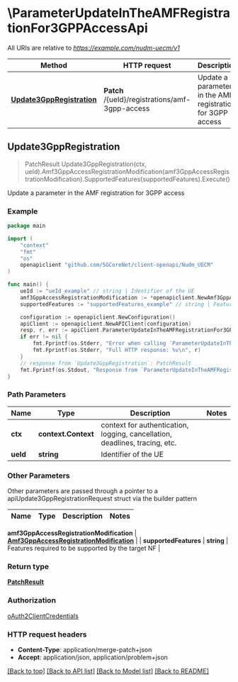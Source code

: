 # \ParameterUpdateInTheAMFRegistrationFor3GPPAccessApi

All URIs are relative to *https://example.com/nudm-uecm/v1*

Method | HTTP request | Description
------------- | ------------- | -------------
[**Update3GppRegistration**](ParameterUpdateInTheAMFRegistrationFor3GPPAccessApi.md#Update3GppRegistration) | **Patch** /{ueId}/registrations/amf-3gpp-access | Update a parameter in the AMF registration for 3GPP access



## Update3GppRegistration

> PatchResult Update3GppRegistration(ctx, ueId).Amf3GppAccessRegistrationModification(amf3GppAccessRegistrationModification).SupportedFeatures(supportedFeatures).Execute()

Update a parameter in the AMF registration for 3GPP access

### Example

```go
package main

import (
    "context"
    "fmt"
    "os"
    openapiclient "github.com/5GCoreNet/client-openapi/Nudm_UECM"
)

func main() {
    ueId := "ueId_example" // string | Identifier of the UE
    amf3GppAccessRegistrationModification := *openapiclient.NewAmf3GppAccessRegistrationModification(*openapiclient.NewGuami(*openapiclient.NewPlmnIdNid("Mcc_example", "Mnc_example"), "AmfId_example")) // Amf3GppAccessRegistrationModification | 
    supportedFeatures := "supportedFeatures_example" // string | Features required to be supported by the target NF (optional)

    configuration := openapiclient.NewConfiguration()
    apiClient := openapiclient.NewAPIClient(configuration)
    resp, r, err := apiClient.ParameterUpdateInTheAMFRegistrationFor3GPPAccessApi.Update3GppRegistration(context.Background(), ueId).Amf3GppAccessRegistrationModification(amf3GppAccessRegistrationModification).SupportedFeatures(supportedFeatures).Execute()
    if err != nil {
        fmt.Fprintf(os.Stderr, "Error when calling `ParameterUpdateInTheAMFRegistrationFor3GPPAccessApi.Update3GppRegistration``: %v\n", err)
        fmt.Fprintf(os.Stderr, "Full HTTP response: %v\n", r)
    }
    // response from `Update3GppRegistration`: PatchResult
    fmt.Fprintf(os.Stdout, "Response from `ParameterUpdateInTheAMFRegistrationFor3GPPAccessApi.Update3GppRegistration`: %v\n", resp)
}
```

### Path Parameters


Name | Type | Description  | Notes
------------- | ------------- | ------------- | -------------
**ctx** | **context.Context** | context for authentication, logging, cancellation, deadlines, tracing, etc.
**ueId** | **string** | Identifier of the UE | 

### Other Parameters

Other parameters are passed through a pointer to a apiUpdate3GppRegistrationRequest struct via the builder pattern


Name | Type | Description  | Notes
------------- | ------------- | ------------- | -------------

 **amf3GppAccessRegistrationModification** | [**Amf3GppAccessRegistrationModification**](Amf3GppAccessRegistrationModification.md) |  | 
 **supportedFeatures** | **string** | Features required to be supported by the target NF | 

### Return type

[**PatchResult**](PatchResult.md)

### Authorization

[oAuth2ClientCredentials](../README.md#oAuth2ClientCredentials)

### HTTP request headers

- **Content-Type**: application/merge-patch+json
- **Accept**: application/json, application/problem+json

[[Back to top]](#) [[Back to API list]](../README.md#documentation-for-api-endpoints)
[[Back to Model list]](../README.md#documentation-for-models)
[[Back to README]](../README.md)


